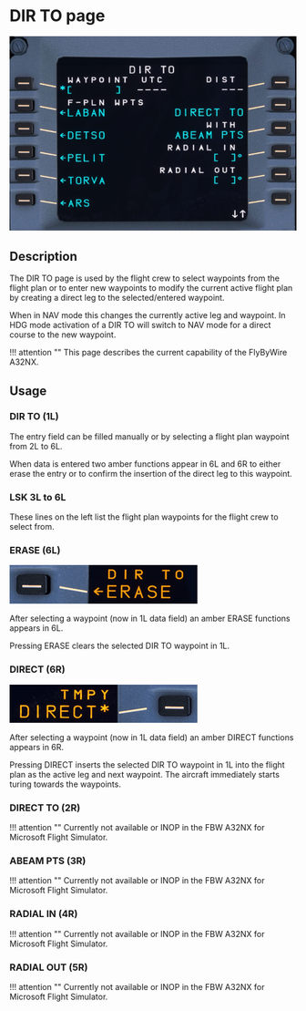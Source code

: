 # DIR TO page

![dir-to-page.jpg](../../assets/a32nx-briefing/mcdu/dir-to-page.jpg)

## Description

The DIR TO page is used by the flight crew to select waypoints from the flight plan or to enter new waypoints to modify the current active flight plan by creating a direct leg to the selected/entered waypoint.

When in NAV mode this changes the currently active leg and waypoint. In HDG mode activation of a DIR TO will switch to NAV mode for a direct course to the new waypoint.

!!! attention ""
    This page describes the current capability of the FlyByWire A32NX.

## Usage

### DIR TO (1L)

The entry field can be filled manually or by selecting a flight plan waypoint from 2L to 6L.

When data is entered two amber functions appear in 6L and 6R to either erase the entry or to confirm the insertion of the direct leg to this waypoint.

### LSK 3L to 6L

These lines on the left list the flight plan waypoints for the flight crew to select from.

### ERASE (6L)

![DIR TO ERASE](../../assets/a32nx-briefing/mcdu/dir-to-6L-erase.png "DIR TO ERASE")

After selecting a waypoint (now in 1L data field) an amber ERASE functions appears in 6L.

Pressing ERASE clears the selected DIR TO waypoint in 1L.

### DIRECT (6R)

![DIR TO DIRECT](../../assets/a32nx-briefing/mcdu/dir-to-6R-direct.png "DIR TO DIRECT")

After selecting a waypoint (now in 1L data field) an amber DIRECT functions appears in 6R.

Pressing DIRECT inserts the selected DIR TO waypoint in 1L into the flight plan as the active leg and next waypoint. The aircraft immediately starts turing towards the waypoints.

### DIRECT TO (2R)

!!! attention ""
    Currently not available or INOP in the FBW A32NX for Microsoft Flight Simulator.

### ABEAM PTS (3R)

!!! attention ""
    Currently not available or INOP in the FBW A32NX for Microsoft Flight Simulator.

### RADIAL IN (4R)

!!! attention ""
    Currently not available or INOP in the FBW A32NX for Microsoft Flight Simulator.

### RADIAL OUT (5R)

!!! attention ""
    Currently not available or INOP in the FBW A32NX for Microsoft Flight Simulator.


